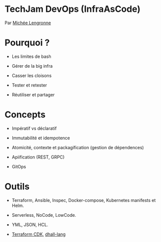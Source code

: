 # TechJam DevOps (InfraAsCode)

Par [Michée Lengronne](https://github.com/micheelengronne)

# Pourquoi ?

* Les limites de bash

* Gérer de la big infra

* Casser les cloisons

* Tester et retester

* Réutiliser et partager

# Concepts

* Impératif vs déclaratif

* Immutabilité et idempotence

* Atomicité, contexte et packagification (gestion de dépendences)

* Apiification (REST, GRPC)

* GitOps

# Outils

* Terraform, Ansible, Inspec, Docker-compose, Kubernetes manifests et Helm.

* Serverless, NoCode, LowCode.

* YML, JSON, HCL.

* [Terraform CDK](https://www.terraform.io/cdktf), [dhall-lang](https://dhall-lang.org/)
